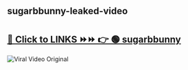 
 ## sugarbbunny-leaked-video 

# <h2><a href="https://clipsfans.com/sugarbbunny&ref=git">🔗 Click to LINKS ⏩⏩ 👉 🟢 sugarbbunny </a></h2>

<a href="https://clipsfans.com/sugarbbunny&ref=git" rel="nofollow" data-target="animated-image.originalLink"><img src="https://i.ibb.co.com/xMMVF88/686577567.gif" alt="Viral Video Original" style="max-width: 100%; display: inline-block;" data-target="animated-image.originalImage"></a>

